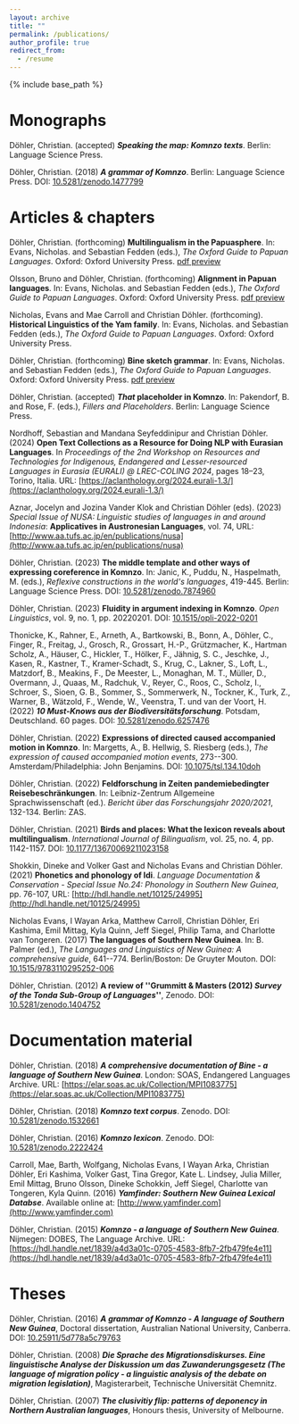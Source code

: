 ```yaml
---
layout: archive
title: ""
permalink: /publications/
author_profile: true
redirect_from:
  - /resume
---
```


{% include base_path %}

Monographs
===

Döhler, Christian. (accepted) ***Speaking the map: Komnzo texts***. Berlin: Language Science Press.


Döhler, Christian. (2018) ***A grammar of Komnzo***. Berlin: Language Science Press. DOI: [10.5281/zenodo.1477799](https://langsci-press.org/catalog/book/212)

Articles & chapters
===

Döhler, Christian. (forthcoming) **Multilingualism in the Papuasphere**. In: Evans, Nicholas. and Sebastian Fedden (eds.), *The Oxford Guide to Papuan Languages*. Oxford: Oxford University Press. [pdf preview](https://www.researchgate.net/profile/Christian-Doehler/publication/380178894_Multilingualism_in_the_Papuasphere/links/6630069a08aa54017acd2207/Multilingualism-in-the-Papuasphere.pdf?origin=publicationDetail&_sg%5B0%5D=gxX6JunutHctHdn8jhAwCwxyu-gisN6hpRfP4eK-k-lZU7y8B5Nsq31gYGrGCfB7TncrCSmNPuk8n9bGjhUgdg.4la3UejgCm9n_0uGclaj5aC9XTuB42ujgesbk0DEBUcctOAywja-WvbXR5ZvRmubRGV-zpl061ZFUJgts2nAmg&_sg%5B1%5D=0sRFJCphfP7yYG5NwCJ3bkF5UvVDlbOa1qM_5heAuCkkZ311p9vHlULPLHFvsAFQDxOtzUUeLFAWsOptd0x5fNE2b6AQKbJv1rhveD6-Xy8H.4la3UejgCm9n_0uGclaj5aC9XTuB42ujgesbk0DEBUcctOAywja-WvbXR5ZvRmubRGV-zpl061ZFUJgts2nAmg&_iepl=&_rtd=eyJjb250ZW50SW50ZW50IjoibWFpbkl0ZW0ifQ%3D%3D&_tp=eyJjb250ZXh0Ijp7ImZpcnN0UGFnZSI6ImhvbWUiLCJwYWdlIjoicHVibGljYXRpb24iLCJwcmV2aW91c1BhZ2UiOiJwcm9maWxlIiwicG9zaXRpb24iOiJwYWdlSGVhZGVyIn19)

Olsson, Bruno and Döhler, Christian. (forthcoming) **Alignment in Papuan languages**. In: Evans, Nicholas. and Sebastian Fedden (eds.), *The Oxford Guide to Papuan Languages*. Oxford: Oxford University Press. [pdf preview](https://www.researchgate.net/profile/Christian-Doehler/publication/380898246_Alignment_in_Papuan_languages/links/66546dd722a7f16b4f4ee07c/Alignment-in-Papuan-languages.pdf?origin=publicationDetail&_sg%5B0%5D=5cL0_B3k9ziaF6Qw3FMD2YK357C8xcGRRXklWmR9oskhlWQa3mMs4VzBTpRTdmdV6Q66zPvVjLpKv6dr10BksA.HF8Jnab56Fl4JhY3pjuX4IjkflKrdJkmHJNX-PJgYq2zG07_meWc0fiTZq81LtpOqMmyDqy-nBqlggydkYeBPw&_sg%5B1%5D=rBkfJ7mojiVZpuOUQ1aj3fdU1hZgKh5W6_1Yc36TM2mKEZd2iSwiDa6SIIwrD1x_1C7wPcz77vOuEqmyWq-RC-tu0XjpADErisC8Ldyb1ILH.HF8Jnab56Fl4JhY3pjuX4IjkflKrdJkmHJNX-PJgYq2zG07_meWc0fiTZq81LtpOqMmyDqy-nBqlggydkYeBPw&_iepl=&_rtd=eyJjb250ZW50SW50ZW50IjoibWFpbkl0ZW0ifQ%3D%3D&_tp=eyJjb250ZXh0Ijp7ImZpcnN0UGFnZSI6ImhvbWUiLCJwYWdlIjoicHVibGljYXRpb24iLCJwcmV2aW91c1BhZ2UiOiJwcm9maWxlIiwicG9zaXRpb24iOiJwYWdlSGVhZGVyIn19)

Nicholas, Evans and Mae Carroll and Christian Döhler. (forthcoming). **Historical Linguistics of the Yam family**. In: Evans, Nicholas. and Sebastian Fedden (eds.), *The Oxford Guide to Papuan Languages*. Oxford: Oxford University Press.

Döhler, Christian. (forthcoming) **Bine sketch grammar**. In: Evans, Nicholas. and Sebastian Fedden (eds.), *The Oxford Guide to Papuan Languages*. Oxford: Oxford University Press. [pdf preview](https://www.researchgate.net/profile/Christian-Doehler/publication/380179144_Bine_sketch_grammar/links/6630065e7091b94e93e701c1/Bine-sketch-grammar.pdf?origin=publicationDetail&_sg%5B0%5D=8mWNDJ-JeUqjg88usWkyIjNUOwh0-fFC9VMLB5yrGgHwfGPOoDYwA-IdEmpnqFJbDw3BNAoR7bT8152Jt7pCOg.6IUUzyWNSs2pp5uNaq-iH5tE4a_CrXOTFMs0nnquK8tKDCJqyHauEnfBfzB0R4QA27PIvYnotRjrV46J6lH3hQ&_sg%5B1%5D=vinuk_blp7gzWuA2pLiL7D9geQCoFU2i5bne6ITv6msNvhd1epnLv0ztH2RU0jxBDlXW53dWU5Qov7RvbR9cV8V4AEW0E0o7cclXhnxbNs3K.6IUUzyWNSs2pp5uNaq-iH5tE4a_CrXOTFMs0nnquK8tKDCJqyHauEnfBfzB0R4QA27PIvYnotRjrV46J6lH3hQ&_iepl=&_rtd=eyJjb250ZW50SW50ZW50IjoibWFpbkl0ZW0ifQ%3D%3D&_tp=eyJjb250ZXh0Ijp7ImZpcnN0UGFnZSI6ImhvbWUiLCJwYWdlIjoicHVibGljYXRpb24iLCJwcmV2aW91c1BhZ2UiOiJwcm9maWxlIiwicG9zaXRpb24iOiJwYWdlSGVhZGVyIn19)

Döhler, Christian. (accepted) ***That* placeholder in Komnzo**. In: Pakendorf, B. and Rose, F. (eds.), *Fillers and Placeholders*. Berlin: Language Science Press.

Nordhoff, Sebastian and Mandana Seyfeddinipur and Christian Döhler. (2024) **Open Text Collections as a Resource for Doing NLP with Eurasian Languages**. In *Proceedings of the 2nd Workshop on Resources and Technologies for Indigenous, Endangered and Lesser-resourced Languages in Eurasia (EURALI) @ LREC-COLING 2024*, pages 18–23, Torino, Italia. URL: [https://aclanthology.org/2024.eurali-1.3/](https://aclanthology.org/2024.eurali-1.3/)

Aznar, Jocelyn and Jozina Vander Klok and Christian Döhler (eds). (2023) *Special Issue of NUSA: Linguistic studies of languages in and around Indonesia*: **Applicatives in Austronesian Languages**, vol. 74, URL: [http://www.aa.tufs.ac.jp/en/publications/nusa](http://www.aa.tufs.ac.jp/en/publications/nusa)

Döhler, Christian. (2023) **The middle template and other ways of expressing coreference in Komnzo**. In: Janic, K., Puddu, N., Haspelmath, M. (eds.), *Reflexive constructions in the world's languages*, 419-445. Berlin: Language Science Press. DOI: [10.5281/zenodo.7874960](https://doi.org/10.5281/zenodo.7874960)

Döhler, Christian. (2023) **Fluidity in argument indexing in Komnzo**. *Open Linguistics*, vol. 9, no. 1, pp. 20220201. DOI: [10.1515/opli-2022-0201](https://doi.org/10.1515/opli-2022-0201)

Thonicke, K., Rahner, E., Arneth, A., Bartkowski, B., Bonn, A., Döhler, C., Finger, R., Freitag, J., Grosch, R., Grossart, H.-P., Grützmacher, K., Hartman Scholz, A., Häuser, C., Hickler, T., Hölker, F., Jähnig, S. C., Jeschke, J., Kasen, R., Kastner, T., Kramer-Schadt, S., Krug, C., Lakner, S., Loft, L., Matzdorf, B., Meakins, F., De Meester, L., Monaghan, M. T., Müller, D., Overmann, J., Quaas, M., Radchuk, V., Reyer, C., Roos, C., Scholz, I., Schroer, S., Sioen, G. B., Sommer, S., Sommerwerk, N., Tockner, K., Turk, Z., Warner, B., Wätzold, F., Wende, W., Veenstra, T. und van der Voort, H. (2022) ***10 Must-Knows aus der Biodiversitätsforschung***. Potsdam, Deutschland. 60 pages. DOI: [10.5281/zenodo.6257476](https://zenodo.org/record/6257476)

Döhler, Christian. (2022) **Expressions of directed caused accompanied motion in Komnzo**. In: Margetts, A., B. Hellwig, S. Riesberg (eds.), *The expression of caused accompanied motion events*, 273--300. Amsterdam/Philadelphia: John Benjamins. DOI: [10.1075/tsl.134.10doh](https://doi.org/10.1075/tsl.134.10doh)

Döhler, Christian. (2022) **Feldforschung in Zeiten pandemiebedingter Reisebeschränkungen**. In: Leibniz-Zentrum Allgemeine Sprachwissenschaft (ed.). *Bericht über das Forschungsjahr 2020/2021*, 132-134. Berlin: ZAS.

Döhler, Christian. (2021) **Birds and places: What the lexicon reveals about multilingualism**. *International Journal of Bilingualism*, vol. 25, no. 4, pp. 1142-1157. DOI: [10.1177/13670069211023158](https://doi.org/10.1177/13670069211023158)

Shokkin, Dineke and Volker Gast and Nicholas Evans and Christian Döhler. (2021) **Phonetics and phonology of Idi**. *Language Documentation \& Conservation - Special Issue No.24: Phonology in Southern New Guinea*, pp. 76-107, URL: [http://hdl.handle.net/10125/24995](http://hdl.handle.net/10125/24995)

Nicholas Evans, I Wayan Arka, Matthew Carroll, Christian Döhler, Eri Kashima, Emil Mittag, Kyla Quinn, Jeff Siegel, Philip Tama, and Charlotte van Tongeren. (2017) **The languages of Southern New Guinea**. In: B. Palmer (ed.), *The Languages and Linguistics of New Guinea: A comprehensive guide*, 641--774. Berlin/Boston: De Gruyter Mouton. DOI: [10.1515/9783110295252-006](https://doi.org/10.1515/9783110295252-006}) 

Döhler, Christian. (2012) **A review of ''Grummitt & Masters (2012) *Survey of the Tonda Sub-Group of Languages*''**, Zenodo. DOI: [10.5281/zenodo.1404752](http://doi.org/10.5281/zenodo.1404752)

Documentation material
===

Döhler, Christian. (2018) ***A comprehensive documentation of Bine - a language of Southern New Guinea***. London: SOAS, Endangered Languages Archive. URL: [https://elar.soas.ac.uk/Collection/MPI1083775](https://elar.soas.ac.uk/Collection/MPI1083775)

Döhler, Christian. (2018) ***Komnzo text corpus***. Zenodo. DOI: [10.5281/zenodo.1532661](http://doi.org/10.5281/zenodo.1532661)

Döhler, Christian. (2016) ***Komnzo lexicon***. Zenodo. DOI: [10.5281/zenodo.2222424](http://doi.org/10.5281/zenodo.2222424)

Carroll, Mae, Barth, Wolfgang, Nicholas Evans, I Wayan Arka, Christian Döhler, Eri Kashima, Volker Gast, Tina Gregor, Kate L. Lindsey, Julia Miller, Emil Mittag, Bruno Olsson, Dineke Schokkin, Jeff Siegel, Charlotte van Tongeren, Kyla Quinn. (2016) ***Yamfinder: Southern New Guinea Lexical Databse***. Available online at: [http://www.yamfinder.com](http://www.yamfinder.com)

Döhler, Christian. (2015) ***Komnzo - a language of Southern New Guinea***. Nijmegen: DOBES, The Language Archive. URL: [https://hdl.handle.net/1839/a4d3a01c-0705-4583-8fb7-2fb479fe4e11](https://hdl.handle.net/1839/a4d3a01c-0705-4583-8fb7-2fb479fe4e11)

Theses
===


Döhler, Christian. (2016) ***A grammar of Komnzo - A language of Southern New Guinea***, Doctoral dissertation, Australian National University, Canberra. DOI: [10.25911/5d778a5c79763](https://doi.org/10.25911/5d778a5c79763)

Döhler, Christian. (2008) ***Die Sprache des Migrationsdiskurses. Eine linguistische Analyse der Diskussion um das Zuwanderungsgesetz (The language of migration policy - a linguistic analysis of the debate on migration legislation)***, Magisterarbeit, Technische Universität Chemnitz.

Döhler, Christian. (2007) ***The clusivitiy flip: patterns of deponency in Northern Australian languages***, Honours thesis, University of Melbourne.